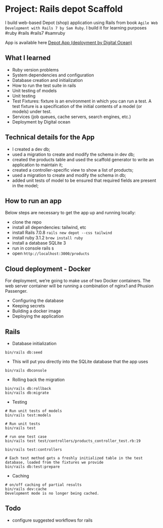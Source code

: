 # Project: Rails depot Scaffold

I build web-based Depot (shop) application using Rails from book
`Agile Web Development with Rails 7 by Sam Ruby`.
I build it for learning purposes #ruby #rails #rails7 #samruby

App is available here [Depot App (deployment by Digital Ocean)](http://138.68.128.38/products)


## What I learned

* Ruby version problems
* System dependencies and configuration
* Database creation and initialization
* How to run the test suite in rails
* Unit testing of models
* Unit testing
* Test Fixtures: fixture is an environment in which you can run a test. A test fixture is a specification of the initial contents of a model (or models) under test.
* Services (job queues, cache servers, search engines, etc.)
* Deployment by Digital ocean 


## Technical details for the App

* I created a dev db;
* used a migration to create and modify the schema in dev db;
* created the products table and used the scaffold generator to write an application to maintain it;
* created a controller-specific view to show a list of products;
* used a migration to create and modify the schema in db;
* added unit tests of model to be ensured that required fields are present in the model;




## How to run an app

Below steps are necessary to get the app up and running locally:

* clone the repo
* install all dependencies: tailwind, etc
* install Rails 7.0.8 `rails new depot --css tailwind`
* install ruby 3.1.2 `brew install ruby`
* install a database SQLite 3 
* run in console rails s
* open `http://localhost:3000/products`


## Cloud deployment - Docker

For deployment, we’re going to make use of two Docker containers.
The web server container will be running a combination of nginx1 and Phusion Passenger.

* Configuring the database 
* Keeping secrets
* Building a docker image 
* Deploying the application


## Rails

* Database initialization
```
bin/rails db:seed
```

* This will put you directly into the SQLite database that the app uses
```
bin/rails dbconsole
``` 

* Rolling back the migration
```
bin/rails db:rollback
bin/rails db:migrate
```

* Testing
```
# Run unit tests of models
bin/rails test:models

# Run unit tests
bin/rails test

# run one test case
bin/rails test test/controllers/products_controller_test.rb:19

bin/rails test:controllers

# Each test method gets a freshly initialized table in the test database, loaded from the fixtures we provide
bin/rails db:test:prepare
```

* Caching
```
# on/off caching of partial results
bin/rails dev:cache 
Development mode is no longer being cached.
```


## Todo

* configure suggested workflows for rails
